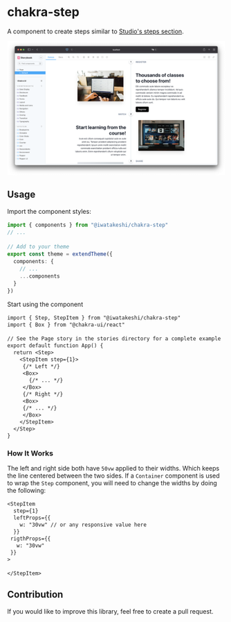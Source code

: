 # chakra-step

A component to create steps similar to [Studio's steps section](https://studio.com/david-blaine-magic#how-it-works-section).

![Step](./screenshot.png)

## Usage

Import the component styles:

```ts
import { components } from "@iwatakeshi/chakra-step"
// ...

// Add to your theme
export const theme = extendTheme({
  components: {
    // ...
    ...components
  }
})
```

Start using the component

```tsx
import { Step, StepItem } from "@iwatakeshi/chakra-step"
import { Box } from "@chakra-ui/react"

// See the Page story in the stories directory for a complete example
export default function App() {
  return <Step>
    <StepItem step={1}>
     {/* Left */}
     <Box>
       {/* ... */}
     </Box>
     {/* Right */}
     <Box>
     {/* ... */}
     </Box>
    </StepItem>
  </Step>
}
```

### How It Works

The left and right side both have `50vw` applied to their widths. Which keeps the line centered between the two sides. If a `Container` component is used to wrap the `Step` component, you will need to change the widths by doing the following:

```tsx
<StepItem 
  step={1} 
  leftProps={{
    w: "30vw" // or any responsive value here
  }}
 rigthProps={{
   w: "30vw"
 }} 
>

</StepItem>
```

## Contribution

If you would like to improve this library, feel free to create a pull request.
